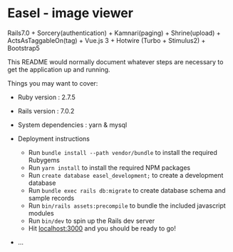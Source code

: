 # Easel - image viewer

Rails7.0 + Sorcery(authentication) + Kamnari(paging) + Shrine(upload) + ActsAsTaggableOn(tag) +
Vue.js 3 + Hotwire (Turbo + Stimulus2) + Bootstrap5

This README would normally document whatever steps are necessary to get the
application up and running.

Things you may want to cover:

* Ruby version : 2.7.5
* Rails version : 7.0.2
* System dependencies : yarn & mysql
* Deployment instructions
  - Run `bundle install --path vendor/bundle` to install the required Rubygems
  - Run `yarn install` to install the required NPM packages
  - Run `create database easel_development;` to create a development database
  - Run `bundle exec rails db:migrate` to create database schema and sample records
  - Run `bin/rails assets:precompile` to bundle the included javascript modules 
  - Run `bin/dev` to spin up the Rails dev server
  - Hit [localhost:3000](http://localhost:3000/) and you should be ready to go!

* ...
